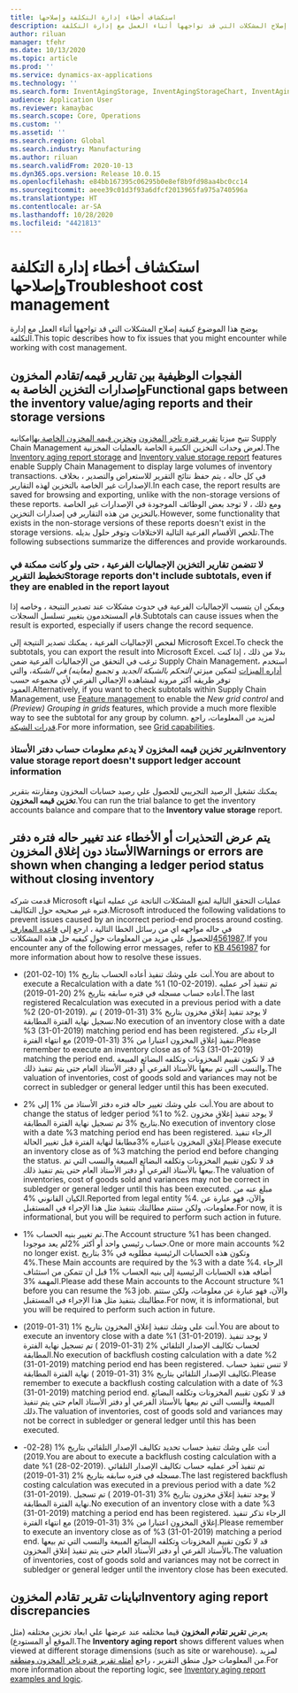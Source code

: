 ```yaml
---
title: استكشاف أخطاء إدارة التكلفة وإصلاحها
description: يوضح هذا الموضوع كيفية إصلاح المشكلات التي قد تواجهها أثناء العمل مع إدارة التكلفة.
author: riluan
manager: tfehr
ms.date: 10/13/2020
ms.topic: article
ms.prod: ''
ms.service: dynamics-ax-applications
ms.technology: ''
ms.search.form: InventAgingStorage, InventAgingStorageChart, InventAgingStorageDetails, InventValueProcess, InventValueReportSetup, InventClosing
audience: Application User
ms.reviewer: kamaybac
ms.search.scope: Core, Operations
ms.custom: ''
ms.assetid: ''
ms.search.region: Global
ms.search.industry: Manufacturing
ms.author: riluan
ms.search.validFrom: 2020-10-13
ms.dyn365.ops.version: Release 10.0.15
ms.openlocfilehash: e84bb167395c06295b0e8ef8b9fd98aa4bc0cc14
ms.sourcegitcommit: aeee39c01d3f93a6dfcf2013965fa975a740596a
ms.translationtype: HT
ms.contentlocale: ar-SA
ms.lasthandoff: 10/28/2020
ms.locfileid: "4421813"
---
```

# <a name="troubleshoot-cost-management"></a><span data-ttu-id="ab753-103">استكشاف أخطاء إدارة التكلفة وإصلاحها</span><span class="sxs-lookup"><span data-stu-id="ab753-103">Troubleshoot cost management</span></span>

<span data-ttu-id="ab753-104">يوضح هذا الموضوع كيفية إصلاح المشكلات التي قد تواجهها أثناء العمل مع إدارة التكلفة.</span><span class="sxs-lookup"><span data-stu-id="ab753-104">This topic describes how to fix issues that you might encounter while working with cost management.</span></span>

## <a name="functional-gaps-between-the-inventory-valueaging-reports-and-their-storage-versions"></a><span data-ttu-id="ab753-105">الفجوات الوظيفية بين تقارير قيمه/تقادم المخزون وإصدارات التخزين الخاصة به</span><span class="sxs-lookup"><span data-stu-id="ab753-105">Functional gaps between the inventory value/aging reports and their storage versions</span></span>

<span data-ttu-id="ab753-106">تتيح ميزتا [تقرير فتره تاخر المخزون](inventory-aging-report-storage.md) و[تخزين قيمه المخزون الخاصة بها](inventory-value-report-storage.md)امكانيه Supply Chain Management لعرض وحدات التخزين الكبيرة الخاصة بالعمليات المخزنية.</span><span class="sxs-lookup"><span data-stu-id="ab753-106">The [Inventory aging report storage](inventory-aging-report-storage.md) and [Inventory value storage report](inventory-value-report-storage.md) features enable Supply Chain Management to display large volumes of inventory transactions.</span></span> <span data-ttu-id="ab753-107">في كل حاله ، يتم حفظ نتائج التقرير للاستعراض والتصدير ، بخلاف الإصدارات غير الخاصة بالتخزين لهذه التقارير.</span><span class="sxs-lookup"><span data-stu-id="ab753-107">In each case, the report results are saved for browsing and exporting, unlike with the non-storage versions of these reports.</span></span> <span data-ttu-id="ab753-108">ومع ذلك ، لا توجد بعض الوظائف الموجودة في الإصدارات غير الخاصة بالتخزين من هذه التقارير في إصدارات التخزين.</span><span class="sxs-lookup"><span data-stu-id="ab753-108">However, some functionality that exists in the non-storage versions of these reports doesn't exist in the storage versions.</span></span> <span data-ttu-id="ab753-109">تلخص الأقسام الفرعية التالية الاختلافات وتوفر حلول بديله.</span><span class="sxs-lookup"><span data-stu-id="ab753-109">The following subsections summarize the differences and provide workarounds.</span></span>

### <a name="storage-reports-dont-include-subtotals-even-if-they-are-enabled-in-the-report-layout"></a><span data-ttu-id="ab753-110">لا تتضمن تقارير التخزين الإجماليات الفرعية ، حتى ولو كانت ممكنة في تخطيط التقرير</span><span class="sxs-lookup"><span data-stu-id="ab753-110">Storage reports don't include subtotals, even if they are enabled in the report layout</span></span>

<span data-ttu-id="ab753-111">ويمكن ان يتسبب الإجماليات الفرعية في حدوث مشكلات عند تصدير النتيجة ، وخاصه إذا قام المستخدمون بتغيير تسلسل السجلات.</span><span class="sxs-lookup"><span data-stu-id="ab753-111">Subtotals can cause issues when the result is exported, especially if users change the record sequence.</span></span>

<span data-ttu-id="ab753-112">لفحص الإجماليات الفرعية ، يمكنك تصدير النتيجة إلى Microsoft Excel.</span><span class="sxs-lookup"><span data-stu-id="ab753-112">To check the subtotals, you can export the result into Microsoft Excel.</span></span> <span data-ttu-id="ab753-113">بدلا من ذلك ، إذا كنت ترغب في التحقق من الإجماليات الفرعية ضمن Supply Chain Management، استخدم [أداره الميزات](../../fin-ops-core/fin-ops/get-started/feature-management/feature-management-overview.md) لتمكين ميزتي *التحكم بالشبكة الجديد* و *تجميع (معاينه) في الشبكة*، والتي توفر طريقه أكثر مرونة لمشاهده الإجمالي الفرعي لأي مجموعه حسب العمود.</span><span class="sxs-lookup"><span data-stu-id="ab753-113">Alternatively, if you want to check subtotals within Supply Chain Management, use [Feature management](../../fin-ops-core/fin-ops/get-started/feature-management/feature-management-overview.md) to enable the *New grid control* and *(Preview) Grouping in grids* features, which provide a much more flexible way to see the subtotal for any group by column.</span></span> <span data-ttu-id="ab753-114">لمزيد من المعلومات، راجع [قدرات الشبكة](../../fin-ops-core/fin-ops/get-started/grid-capabilities.md).</span><span class="sxs-lookup"><span data-stu-id="ab753-114">For more information, see [Grid capabilities](../../fin-ops-core/fin-ops/get-started/grid-capabilities.md).</span></span>

### <a name="inventory-value-storage-report-doesnt-support-ledger-account-information"></a><span data-ttu-id="ab753-115">تقرير تخزين قيمه المخزون لا يدعم معلومات حساب دفتر الأستاذ</span><span class="sxs-lookup"><span data-stu-id="ab753-115">Inventory value storage report doesn't support ledger account information</span></span>

<span data-ttu-id="ab753-116">يمكنك تشغيل الرصيد التجريبي للحصول علي رصيد حسابات المخزون ومقارنته بتقرير **تخزين قيمه المخزون**.</span><span class="sxs-lookup"><span data-stu-id="ab753-116">You can run the trial balance to get the inventory accounts balance and compare that to the **Inventory value storage** report.</span></span>

## <a name="warnings-or-errors-are-shown-when-changing-a-ledger-period-status-without-closing-inventory"></a><span data-ttu-id="ab753-117">يتم عرض التحذيرات أو الأخطاء عند تغيير حاله فتره دفتر الأستاذ دون إغلاق المخزون</span><span class="sxs-lookup"><span data-stu-id="ab753-117">Warnings or errors are shown when changing a ledger period status without closing inventory</span></span>

<span data-ttu-id="ab753-118">قدمت شركه Microsoft عمليات التحقق التالية لمنع المشكلات الناتجة عن عمليه انتهاء فتره غير صحيحه حول التكاليف.</span><span class="sxs-lookup"><span data-stu-id="ab753-118">Microsoft introduced the following validations to prevent issues caused by an incorrect period-end process around costing.</span></span> <span data-ttu-id="ab753-119">في حاله مواجهه اي من رسائل الخطا التالية ، ارجع إلى [قاعده المعارف 4561987](https://fix.lcs.dynamics.com/Issue/Details?kb=4561987&bugId=445351&dbType=3&qc=f514f2adcddcddceec43af58c26ae8a9020effdc7cdfe085d9d0deeb8cc7b6a3)للحصول علي مزيد من المعلومات حول كيفيه حل هذه المشكلات.</span><span class="sxs-lookup"><span data-stu-id="ab753-119">If you encounter any of the following error messages, refer to [KB 4561987](https://fix.lcs.dynamics.com/Issue/Details?kb=4561987&bugId=445351&dbType=3&qc=f514f2adcddcddceec43af58c26ae8a9020effdc7cdfe085d9d0deeb8cc7b6a3) for more information about how to resolve these issues.</span></span>

- <span data-ttu-id="ab753-120">أنت علي وشك تنفيذ أعاده الحساب بتاريخ %1 (10-02-201).</span><span class="sxs-lookup"><span data-stu-id="ab753-120">You are about to execute a Recalculation with a date %1 (10-02-2019).</span></span> <span data-ttu-id="ab753-121">تم تنفيذ آخر عمليه أعاده حساب مسجله في فتره سابقه بتاريخ %2 (20-01-2019).</span><span class="sxs-lookup"><span data-stu-id="ab753-121">The last registered Recalculation was executed in a previous period with a date %2 (20-01-2019).</span></span> <span data-ttu-id="ab753-122">لا يوجد تنفيذ إغلاق مخزون بتاريخ %3 (31-01-2019 ) تم تسجيل نهاية الفترة المطابقة.</span><span class="sxs-lookup"><span data-stu-id="ab753-122">No execution of an inventory close with a date %3 (31-01-2019) matching period end has been registered.</span></span> <span data-ttu-id="ab753-123">الرجاء تذكر تنفيذ إغلاق المخزون اعتبارا من %3 (31-01-2019) مع انتهاء الفترة.</span><span class="sxs-lookup"><span data-stu-id="ab753-123">Please remember to execute an inventory close as of %3 (31-01-2019) matching the period end.</span></span> <span data-ttu-id="ab753-124">قد لا تكون تقييم المخزونات وتكلفه البضائع المبيعة والنسب التي تم بيعها بالأستاذ الفرعي أو دفتر الأستاذ العام حتى يتم تنفيذ ذلك.</span><span class="sxs-lookup"><span data-stu-id="ab753-124">The valuation of inventories, cost of goods sold and variances may not be correct in subledger or general ledger until this has been executed.</span></span>

- <span data-ttu-id="ab753-125">أنت علي وشك تغيير حاله فتره دفتر الأستاذ من %1 إلى %2.</span><span class="sxs-lookup"><span data-stu-id="ab753-125">You are about to change the status of ledger period %1 to %2.</span></span> <span data-ttu-id="ab753-126">لا يوجد تنفيذ إغلاق مخزون بتاريخ %3 تم تسجيل نهاية الفترة المطابقة.</span><span class="sxs-lookup"><span data-stu-id="ab753-126">No execution of inventory close with a date %3 matching period end has been registered.</span></span> <span data-ttu-id="ab753-127">الرجاء تنفيذ إغلاق المخزون باعتباره %3مطابقا لنهاية الفترة قبل تغيير الحالة.</span><span class="sxs-lookup"><span data-stu-id="ab753-127">Please execute an inventory close as of %3 matching the period end before changing the status.</span></span> <span data-ttu-id="ab753-128">قد لا تكون تقييم المخزونات وتكلفه البضائع المبيعة والنسب التي تم بيعها بالأستاذ الفرعي أو دفتر الأستاذ العام حتى يتم تنفيذ ذلك.</span><span class="sxs-lookup"><span data-stu-id="ab753-128">The valuation of inventories, cost of goods sold and variances may not be correct in subledger or general ledger until this has been executed.</span></span> <span data-ttu-id="ab753-129">مبلغ عنه من الكيان القانوني %4.</span><span class="sxs-lookup"><span data-stu-id="ab753-129">Reported from legal entity %4.</span></span> <span data-ttu-id="ab753-130">والآن، فهو عبارة عن معلومات، ولكن ستتم مطالبتك بتنفيذ مثل هذا الإجراء في المستقبل.</span><span class="sxs-lookup"><span data-stu-id="ab753-130">For now, it is informational, but you will be required to perform such action in future.</span></span>

- <span data-ttu-id="ab753-131">تم تغيير بنيه الحساب %1.</span><span class="sxs-lookup"><span data-stu-id="ab753-131">The Account structure %1 has been changed.</span></span> <span data-ttu-id="ab753-132">حساب رئيسي واحد أو أكثر %2لم يعد موجودا.</span><span class="sxs-lookup"><span data-stu-id="ab753-132">One or more main accounts %2 no longer exist.</span></span> <span data-ttu-id="ab753-133">وتكون هذه الحسابات الرئيسية مطلوبه في %3 بتاريخ %4.</span><span class="sxs-lookup"><span data-stu-id="ab753-133">These Main accounts are required by the %3 with a date %4.</span></span> <span data-ttu-id="ab753-134">الرجاء أضافه هذه الحسابات الرئيسية إلى بنيه الحساب %1 قبل ان تتمكن من استئناف المهمة %3.</span><span class="sxs-lookup"><span data-stu-id="ab753-134">Please add these Main accounts to the Account structure %1 before you can resume the %3 job.</span></span> <span data-ttu-id="ab753-135">والآن، فهو عبارة عن معلومات، ولكن ستتم مطالبتك بتنفيذ مثل هذا الإجراء في المستقبل.</span><span class="sxs-lookup"><span data-stu-id="ab753-135">For now, it is informational, but you will be required to perform such action in future.</span></span>

- <span data-ttu-id="ab753-136">أنت علي وشك تنفيذ إغلاق المخزون بتاريخ %1 (31-01-2019).</span><span class="sxs-lookup"><span data-stu-id="ab753-136">You are about to execute an inventory close with a date %1 (31-01-2019).</span></span> <span data-ttu-id="ab753-137">لا يوجد تنفيذ لحساب تكاليف الإصدار التلقائي %2 (31-01-2019 ) تم تسجيل نهاية الفترة المطابقة.</span><span class="sxs-lookup"><span data-stu-id="ab753-137">No execution of backflush costing calculation with a date %2 (31-01-2019) matching period end has been registered.</span></span> <span data-ttu-id="ab753-138">لا تنس تنفيذ حساب تكاليف الإصدار التلقائي بتاريخ %3 (31-01-2019 ) نهاية الفترة المطابقة.</span><span class="sxs-lookup"><span data-stu-id="ab753-138">Please remember to execute a backflush costing calculation with a date of %3 (31-01-2019) matching period end.</span></span> <span data-ttu-id="ab753-139">قد لا تكون تقييم المخزونات وتكلفه البضائع المبيعة والنسب التي تم بيعها بالأستاذ الفرعي أو دفتر الأستاذ العام حتى يتم تنفيذ ذلك.</span><span class="sxs-lookup"><span data-stu-id="ab753-139">The valuation of inventories, cost of goods sold and variances may not be correct in subledger or general ledger until this has been executed.</span></span>

- <span data-ttu-id="ab753-140">أنت علي وشك تنفيذ حساب تحديد تكاليف الإصدار التلقائي بتاريخ %1 (28-02-2019).</span><span class="sxs-lookup"><span data-stu-id="ab753-140">You are about to execute a backflush costing calculation with a date %1 (28-02-2019).</span></span> <span data-ttu-id="ab753-141">تم تنفيذ آخر عمليه حساب تكاليف الإصدار التلقائي مسجله في فتره سابقه بتاريخ %2 (31-01-2019).</span><span class="sxs-lookup"><span data-stu-id="ab753-141">The last registered backflush costing calculation was executed in a previous period with a date %2 (31-01-2019).</span></span> <span data-ttu-id="ab753-142">لا يوجد تنفيذ إغلاق مخزون بتاريخ %3 (31-01-2019 ) تم تسجيل نهاية الفترة المطابقة.</span><span class="sxs-lookup"><span data-stu-id="ab753-142">No execution of an inventory close with a date %3 (31-01-2019) matching a period end has been registered.</span></span>
<span data-ttu-id="ab753-143">الرجاء تذكر تنفيذ إغلاق المخزون اعتبارا من %3 (31-01-2019) مع انتهاء الفترة.</span><span class="sxs-lookup"><span data-stu-id="ab753-143">Please remember to execute an inventory close as of %3 (31-01-2019) matching a period end.</span></span> <span data-ttu-id="ab753-144">قد لا تكون تقييم المخزونات وتكلفه البضائع المبيعة والنسب التي تم بيعها بالأستاذ الفرعي أو دفتر الأستاذ العام حتى يتم تنفيذ إغلاق المخزون.</span><span class="sxs-lookup"><span data-stu-id="ab753-144">The valuation of inventories, cost of goods sold and variances may not be correct in subledger or general ledger until the inventory close has been executed.</span></span>

## <a name="inventory-aging-report-discrepancies"></a><span data-ttu-id="ab753-145">تباينات تقرير تقادم المخزون</span><span class="sxs-lookup"><span data-stu-id="ab753-145">Inventory aging report discrepancies</span></span>

<span data-ttu-id="ab753-146">يعرض **تقرير تقادم المخزون** قيما مختلفه عند عرضها علي ابعاد تخزين مختلفه (مثل الموقع أو المستودع).</span><span class="sxs-lookup"><span data-stu-id="ab753-146">The **Inventory aging report** shows different values when viewed at different storage dimensions (such as site or warehouse).</span></span> <span data-ttu-id="ab753-147">لمزيد من المعلومات حول منطق التقرير ، راجع [أمثله تقرير فتره تاخر المخزون ومنطقه](inventory-aging-report.md).</span><span class="sxs-lookup"><span data-stu-id="ab753-147">For more information about the reporting logic, see [Inventory aging report examples and logic](inventory-aging-report.md).</span></span>
